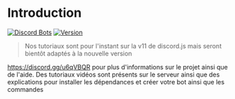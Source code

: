 # Introduction

[![Discord Bots](https://top.gg/api/widget/lib/562571094947659783.svg?noavatar=true)](https://top.gg/bot/562571094947659783)
[![Version](https://img.shields.io/badge/discord--js-v11.4.2-blue)](https://github.com/discordjs)

> Nos tutoriaux sont pour l'instant sur la v11 de discord.js mais seront bientôt adaptés à la nouvelle version

https://discord.gg/u6qVBQR pour plus d'informations sur le projet ainsi que de l'aide.
Des tutoriaux vidéos sont présents sur le serveur ainsi que des explications pour installer les dépendances et créer votre bot ainsi que les commandes
